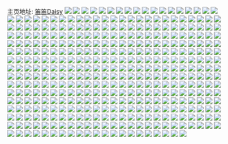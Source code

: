主页地址: [笛笛Daisy](https://weibo.com/u/1884768785) 
![](https://wx4.sinaimg.cn/mw2000/70574a11ly1h9m4kzu292j21t22fpb29.jpg) 
![](https://wx4.sinaimg.cn/mw2000/70574a11ly1h9m4kvgy34j22802yo4qq.jpg) 
![](https://wx4.sinaimg.cn/mw2000/70574a11ly1h9m4ktp75lj22802yy7wi.jpg) 
![](https://wx4.sinaimg.cn/mw2000/70574a11ly1h9m4ksvyo2j22172pmqv5.jpg) 
![](https://wx4.sinaimg.cn/mw2000/70574a11ly1h9m4kxiyqmj22802yo1kz.jpg) 
![](https://wx4.sinaimg.cn/mw2000/70574a11ly1h9m4kyehnjj21nb2731kx.jpg) 
![](https://wx4.sinaimg.cn/mw2000/70574a11ly1h9m4kz6z5oj220e2oikjl.jpg) 
![](https://wx4.sinaimg.cn/mw2000/70574a11ly1h9m4kui4t3j22282qzkjl.jpg) 
![](https://wx4.sinaimg.cn/mw2000/70574a11ly1h9m4l0rztqj21wt2jr7wi.jpg) 
![](https://wx4.sinaimg.cn/mw2000/70574a11ly1h9l25zbinqj21r52c77wi.jpg) 
![](https://wx4.sinaimg.cn/mw2000/70574a11ly1h9l25yc55nj22802yonpe.jpg) 
![](https://wx4.sinaimg.cn/mw2000/70574a11ly1h9l260jmzwj226s2xrb2b.jpg) 
![](https://wx4.sinaimg.cn/mw2000/70574a11ly1h9l261beeyj21yv2mihdu.jpg) 
![](https://wx4.sinaimg.cn/mw2000/70574a11ly1h9l264gpnkj22802yo4qs.jpg) 
![](https://wx4.sinaimg.cn/mw2000/70574a11ly1h9l262qa05j22802you0y.jpg) 
![](https://wx4.sinaimg.cn/mw2000/70574a11ly1h9ioa439g4j22802yox6q.jpg) 
![](https://wx4.sinaimg.cn/mw2000/70574a11ly1h9ioa6vtm3j22802yohdv.jpg) 
![](https://wx4.sinaimg.cn/mw2000/70574a11ly1h9ioa8io0wj22802yonpe.jpg) 
![](https://wx4.sinaimg.cn/mw2000/70574a11ly1h9f7vk29q4j21th2g17wi.jpg) 
![](https://wx4.sinaimg.cn/mw2000/70574a11ly1h9f7vkrmmyj222y2rykjl.jpg) 
![](https://wx4.sinaimg.cn/mw2000/70574a11ly1h9f7vluho0j21xu2lgnpd.jpg) 
![](https://wx4.sinaimg.cn/mw2000/70574a11ly1h9f7tlsc54j22802you10.jpg) 
![](https://wx4.sinaimg.cn/mw2000/70574a11ly1h9f7tpgmilj22eo37knpg.jpg) 
![](https://wx4.sinaimg.cn/mw2000/70574a11ly1h9f7ttycvnj22802yoqv6.jpg) 
![](https://wx4.sinaimg.cn/mw2000/70574a11ly1h9e2fwtg14j21q22aqqv5.jpg) 
![](https://wx4.sinaimg.cn/mw2000/70574a11ly1h9e2fvyg4cj22802yob2a.jpg) 
![](https://wx4.sinaimg.cn/mw2000/70574a11ly1h9e2fxt2kkj22802yo7wi.jpg) 
![](https://wx4.sinaimg.cn/mw2000/70574a11ly1h9e2fytrjvj22802yob2a.jpg) 
![](https://wx4.sinaimg.cn/mw2000/70574a11ly1h9e2g8vto1j22802yonpe.jpg) 
![](https://wx4.sinaimg.cn/mw2000/70574a11ly1h9e2fznpthj22802yox6p.jpg) 
![](https://wx4.sinaimg.cn/mw2000/70574a11ly1h9cxefx2clj20dw0dwgly.jpg) 
![](https://wx4.sinaimg.cn/mw2000/70574a11ly1h98iby4sixj21jk1jk7wh.jpg) 
![](https://wx4.sinaimg.cn/mw2000/70574a11ly1h96xut55h8j21zj2o01kz.jpg) 
![](https://wx4.sinaimg.cn/mw2000/70574a11ly1h96xvveca6j22802yokjm.jpg) 
![](https://wx4.sinaimg.cn/mw2000/70574a11ly1h94afzxtywj20ku0rsq7b.jpg) 
![](https://wx4.sinaimg.cn/mw2000/70574a11ly1h94afzocf9j20ku0rsjvl.jpg) 
![](https://wx4.sinaimg.cn/mw2000/70574a11ly1h92e4y0g6qj22c0340hdu.jpg) 
![](https://wx4.sinaimg.cn/mw2000/70574a11ly1h92e4za6hcj20hk0ilmya.jpg) 
![](https://wx4.sinaimg.cn/mw2000/70574a11ly1h91aut49enj21uc2gsb29.jpg) 
![](https://wx4.sinaimg.cn/mw2000/70574a11ly1h91auu88kpj21yi2mqe81.jpg) 
![](https://wx4.sinaimg.cn/mw2000/70574a11ly1h91autp4t4j21xq2lzb29.jpg) 
![](https://wx4.sinaimg.cn/mw2000/70574a11ly1h91auvdgzjj21sc2e34qp.jpg) 
![](https://wx4.sinaimg.cn/mw2000/70574a11ly1h91auxep2sj22eo37ku10.jpg) 
![](https://wx4.sinaimg.cn/mw2000/70574a11ly1h8vjizhln7j20u0140aj5.jpg) 
![](https://wx4.sinaimg.cn/mw2000/70574a11ly1h8vjiyrvb8j20u014bqa5.jpg) 
![](https://wx4.sinaimg.cn/mw2000/70574a11ly1h8vjizwkb1j20u0144jxa.jpg) 
![](https://wx4.sinaimg.cn/mw2000/70574a11gy1h8s1xdioypj20u014079z.jpg) 
![](https://wx4.sinaimg.cn/mw2000/70574a11gy1h8s1xe5incj20u0140wj5.jpg) 
![](https://wx4.sinaimg.cn/mw2000/70574a11gy1h8s1xch74cj20u0140dml.jpg) 
![](https://wx4.sinaimg.cn/mw2000/70574a11gy1h8s1xep5pxj20u0140aeq.jpg) 
![](https://wx4.sinaimg.cn/mw2000/70574a11gy1h8s1xg7uplj20u0140jyz.jpg) 
![](https://wx4.sinaimg.cn/mw2000/70574a11gy1h8s1xffeioj20u0147n2z.jpg) 
![](https://wx4.sinaimg.cn/mw2000/70574a11gy1h8o483kx6sj20u0140gul.jpg) 
![](https://wx4.sinaimg.cn/mw2000/70574a11gy1h8o485a4ttj20u0140dot.jpg) 
![](https://wx4.sinaimg.cn/mw2000/70574a11gy1h8o482rarmj20u014047u.jpg) 
![](https://wx4.sinaimg.cn/mw2000/70574a11gy1h8o4869coyj20u0140n4d.jpg) 
![](https://wx4.sinaimg.cn/mw2000/70574a11gy1h8o487tvdfj20u0140ahh.jpg) 
![](https://wx4.sinaimg.cn/mw2000/70574a11gy1h8o4873zbfj20u0140qal.jpg) 
![](https://wx4.sinaimg.cn/mw2000/70574a11gy1h8iubwj7vej22802yonpd.jpg) 
![](https://wx4.sinaimg.cn/mw2000/70574a11gy1h8iucbsoblj22803067wi.jpg) 
![](https://wx4.sinaimg.cn/mw2000/70574a11gy1h8iubpgmhoj22802yokjl.jpg) 
![](https://wx4.sinaimg.cn/mw2000/70574a11gy1h8iuc27l9xj22802zyqv5.jpg) 
![](https://wx4.sinaimg.cn/mw2000/70574a11gy1h8iuclj5lzj22802yox6p.jpg) 
![](https://wx4.sinaimg.cn/mw2000/70574a11gy1h8iuc72ysij22802yohdt.jpg) 
![](https://wx4.sinaimg.cn/mw2000/70574a11gy1h8iuc3xn0mj22802zee81.jpg) 
![](https://wx4.sinaimg.cn/mw2000/70574a11gy1h8iuc5krasj22692wckjl.jpg) 
![](https://wx4.sinaimg.cn/mw2000/70574a11gy1h8iubumkc4j228030u1ky.jpg) 
![](https://wx4.sinaimg.cn/mw2000/70574a11gy1h8gjt4p2g4j20u01474c0.jpg) 
![](https://wx4.sinaimg.cn/mw2000/70574a11gy1h8gjt6cg1xj20u0140jyq.jpg) 
![](https://wx4.sinaimg.cn/mw2000/70574a11gy1h8gjt3i2koj20u0147dpp.jpg) 
![](https://wx4.sinaimg.cn/mw2000/70574a11gy1h8gjt71jckj20u0140grv.jpg) 
![](https://wx4.sinaimg.cn/mw2000/70574a11gy1h8gjt7uxhlj20u01457da.jpg) 
![](https://wx4.sinaimg.cn/mw2000/70574a11gy1h8gjt5l681j20u014011n.jpg) 
![](https://wx4.sinaimg.cn/mw2000/70574a11gy1h8d11ll3uqj20w716y4er.jpg) 
![](https://wx4.sinaimg.cn/mw2000/70574a11gy1h8d11n1h2zj22802yo1kz.jpg) 
![](https://wx4.sinaimg.cn/mw2000/70574a11gy1h8d11u10wjj21pb29qqv5.jpg) 
![](https://wx4.sinaimg.cn/mw2000/70574a11gy1h8d11l3o7uj21vs2ishdu.jpg) 
![](https://wx4.sinaimg.cn/mw2000/70574a11gy1h8d11spl3dj224p2u9npe.jpg) 
![](https://wx4.sinaimg.cn/mw2000/70574a11gy1h8d11r2gyyj22802ziqv7.jpg) 
![](https://wx4.sinaimg.cn/mw2000/70574a11gy1h8bv9dzq2sj20zk1bfb07.jpg) 
![](https://wx4.sinaimg.cn/mw2000/70574a11gy1h8bv9g8op3j22802zakjm.jpg) 
![](https://wx4.sinaimg.cn/mw2000/70574a11gy1h8bv9kmrp8j22802zm1kz.jpg) 
![](https://wx4.sinaimg.cn/mw2000/70574a11gy1h8bv9i7unpj22802yo7wi.jpg) 
![](https://wx4.sinaimg.cn/mw2000/70574a11gy1h8bv9stf2sj21zk2nvkjl.jpg) 
![](https://wx4.sinaimg.cn/mw2000/70574a11gy1h8bv9o6igwj22802yob2a.jpg) 
![](https://wx4.sinaimg.cn/mw2000/70574a11gy1h8aqocpg32j20u014jjz9.jpg) 
![](https://wx4.sinaimg.cn/mw2000/70574a11gy1h8aqoed756j20u014an58.jpg) 
![](https://wx4.sinaimg.cn/mw2000/70574a11gy1h8aqodgkilj20u014745a.jpg) 
![](https://wx4.sinaimg.cn/mw2000/70574a11gy1h8aqofpdvuj20u0140102.jpg) 
![](https://wx4.sinaimg.cn/mw2000/70574a11gy1h8aqof2vu4j20u0140ah6.jpg) 
![](https://wx4.sinaimg.cn/mw2000/70574a11gy1h89jvxp54aj22802yoe82.jpg) 
![](https://wx4.sinaimg.cn/mw2000/70574a11ly1h876ciod36j21tp2gq7wi.jpg) 
![](https://wx4.sinaimg.cn/mw2000/70574a11ly1h876e5x8dmj21vx2jokjm.jpg) 
![](https://wx4.sinaimg.cn/mw2000/70574a11ly1h876dhl0zsj221x2s6000.jpg) 
![](https://wx4.sinaimg.cn/mw2000/70574a11ly1h876di8rmgj22802yox6p.jpg) 
![](https://wx4.sinaimg.cn/mw2000/70574a11ly1h876dkhrdzj20sq12cgz7.jpg) 
![](https://wx4.sinaimg.cn/mw2000/70574a11ly1h876djro28j22802yohdu.jpg) 
![](https://wx4.sinaimg.cn/mw2000/70574a11ly1h82mxr8nnrj220k2pb7wj.jpg) 
![](https://wx4.sinaimg.cn/mw2000/70574a11ly1h82mxokaymj21vz2khqv5.jpg) 
![](https://wx4.sinaimg.cn/mw2000/70574a11ly1h82mxnyavfj21wk2k87wj.jpg) 
![](https://wx4.sinaimg.cn/mw2000/70574a11ly1h82mxtr4nqj221x2syx6q.jpg) 
![](https://wx4.sinaimg.cn/mw2000/70574a11ly1h82mxp9axcj221w2qjnpe.jpg) 
![](https://wx4.sinaimg.cn/mw2000/70574a11ly1h82mxq20l7j21xh2lk4qq.jpg) 
![](https://wx4.sinaimg.cn/mw2000/70574a11ly1h82mxsbbajj22582voe83.jpg) 
![](https://wx4.sinaimg.cn/mw2000/70574a11ly1h82my2rrvyj22802you0y.jpg) 
![](https://wx4.sinaimg.cn/mw2000/70574a11ly1h82mxm7i0qj22802yob2a.jpg) 
![](https://wx4.sinaimg.cn/mw2000/70574a11ly1h80bv6zxk2j22802yohdu.jpg) 
![](https://wx4.sinaimg.cn/mw2000/70574a11ly1h80bvaw0ooj22692xa1kz.jpg) 
![](https://wx4.sinaimg.cn/mw2000/70574a11ly1h80bv8cugtj22612w2hdu.jpg) 
![](https://wx4.sinaimg.cn/mw2000/70574a11ly1h80bvbo82dj22802zq7wi.jpg) 
![](https://wx4.sinaimg.cn/mw2000/70574a11ly1h80bv9nqqzj21ym2n77wh.jpg) 
![](https://wx4.sinaimg.cn/mw2000/70574a11ly1h7wtjbnbqej21m926d4qp.jpg) 
![](https://wx4.sinaimg.cn/mw2000/70574a11ly1h7wtjgeum2j22802yo1ky.jpg) 
![](https://wx4.sinaimg.cn/mw2000/70574a11ly1h7wtjeqvwej22802yo4qq.jpg) 
![](https://wx4.sinaimg.cn/mw2000/70574a11ly1h7wtjfhhrmj21xh2miu0x.jpg) 
![](https://wx4.sinaimg.cn/mw2000/70574a11ly1h7wtjcgk8ej21q32ccx6p.jpg) 
![](https://wx4.sinaimg.cn/mw2000/70574a11ly1h7wtjax5cjj22802yonpe.jpg) 
![](https://wx4.sinaimg.cn/mw2000/70574a11ly1h7wtlq4l16j22802yohdu.jpg) 
![](https://wx4.sinaimg.cn/mw2000/70574a11ly1h7wtjdgbcgj22802yoe82.jpg) 
![](https://wx4.sinaimg.cn/mw2000/70574a11ly1h7ter9phg7j2280302qv6.jpg) 
![](https://wx4.sinaimg.cn/mw2000/70574a11ly1h7tera247oj20z113b49o.jpg) 
![](https://wx4.sinaimg.cn/mw2000/70574a11ly1h7ter8mql3j22802z2u0z.jpg) 
![](https://wx4.sinaimg.cn/mw2000/70574a11ly1h7opjhch6mj20qg0zm7ga.jpg) 
![](https://wx4.sinaimg.cn/mw2000/70574a11ly1h7opit1onlj22802yo1kz.jpg) 
![](https://wx4.sinaimg.cn/mw2000/70574a11ly1h7opipkipzj2280303kjn.jpg) 
![](https://wx4.sinaimg.cn/mw2000/70574a11ly1h7opiu9r63j228030ru0x.jpg) 
![](https://wx4.sinaimg.cn/mw2000/70574a11ly1h7opivagfhj22802yz4qq.jpg) 
![](https://wx4.sinaimg.cn/mw2000/70574a11ly1h7opix0r67j22802zbtp1.jpg) 
![](https://wx4.sinaimg.cn/mw2000/70574a11ly1h7opiw1ygwj222n2szqv5.jpg) 
![](https://wx4.sinaimg.cn/mw2000/70574a11ly1h7opj2fdbnj22dr36ax6r.jpg) 
![](https://wx4.sinaimg.cn/mw2000/70574a11ly1h7opizjtxmj22802zz7wj.jpg) 
![](https://wx4.sinaimg.cn/mw2000/70574a11ly1h7ldo0fx5sj21yf2nub2a.jpg) 
![](https://wx4.sinaimg.cn/mw2000/70574a11ly1h7ldo1me7xj226a2xw1ky.jpg) 
![](https://wx4.sinaimg.cn/mw2000/70574a11ly1h7ldo9ejsej228030jqv6.jpg) 
![](https://wx4.sinaimg.cn/mw2000/70574a11ly1h7ldo3tuvxj2280317kjn.jpg) 
![](https://wx4.sinaimg.cn/mw2000/70574a11ly1h7ldoaqvjcj22802yonpf.jpg) 
![](https://wx4.sinaimg.cn/mw2000/70574a11ly1h7ldo5ka2hj21z72plhdu.jpg) 
![](https://wx4.sinaimg.cn/mw2000/70574a11ly1h7ldnz0kwlj228031z7wj.jpg) 
![](https://wx4.sinaimg.cn/mw2000/70574a11ly1h7ldo8ad0tj228030nnpe.jpg) 
![](https://wx4.sinaimg.cn/mw2000/70574a11ly1h7ldo6tb22j228030f7wj.jpg) 
![](https://wx4.sinaimg.cn/mw2000/70574a11ly1h7gpqjx2yvj220e2piq9y.jpg) 
![](https://wx4.sinaimg.cn/mw2000/70574a11ly1h7gpqky5quj22802zzu0x.jpg) 
![](https://wx4.sinaimg.cn/mw2000/70574a11ly1h7gpqlm9v9j22802yoqeq.jpg) 
![](https://wx4.sinaimg.cn/mw2000/70574a11ly1h7gpqna0p3j22802yo1ky.jpg) 
![](https://wx4.sinaimg.cn/mw2000/70574a11ly1h7gpqhi9ofj22802yodw4.jpg) 
![](https://wx4.sinaimg.cn/mw2000/70574a11ly1h7gpqo4ggdj22802yox6p.jpg) 
![](https://wx4.sinaimg.cn/mw2000/70574a11ly1h7gpqmdmrwj22802yoatf.jpg) 
![](https://wx4.sinaimg.cn/mw2000/70574a11ly1h7gpqii7vlj228031r1ky.jpg) 
![](https://wx4.sinaimg.cn/mw2000/70574a11ly1h7gpqp5y8xj21y32mfn4q.jpg) 
![](https://wx4.sinaimg.cn/mw2000/70574a11ly1h7c305i963j228030vb2b.jpg) 
![](https://wx4.sinaimg.cn/mw2000/70574a11ly1h7c307omwqj21s72dl4qq.jpg) 
![](https://wx4.sinaimg.cn/mw2000/70574a11ly1h7c2zzzikdj22682wa7jc.jpg) 
![](https://wx4.sinaimg.cn/mw2000/70574a11ly1h7c308q6xtj22802yoqhl.jpg) 
![](https://wx4.sinaimg.cn/mw2000/70574a11ly1h7c309yc3dj22802yox6q.jpg) 
![](https://wx4.sinaimg.cn/mw2000/70574a11ly1h7c30ced9mj22802zv4cn.jpg) 
![](https://wx4.sinaimg.cn/mw2000/70574a11ly1h77ecn3bq2j22802you0y.jpg) 
![](https://wx4.sinaimg.cn/mw2000/70574a11ly1h77echtur2j21qd2cxb29.jpg) 
![](https://wx4.sinaimg.cn/mw2000/70574a11ly1h77ecq2zjmj228032j7iw.jpg) 
![](https://wx4.sinaimg.cn/mw2000/70574a11ly1h77eclcn3pj21ty2i41ky.jpg) 
![](https://wx4.sinaimg.cn/mw2000/70574a11ly1h77ecjb539j22802yox6q.jpg) 
![](https://wx4.sinaimg.cn/mw2000/70574a11ly1h77ecnzus3j228030z15h.jpg) 
![](https://wx4.sinaimg.cn/mw2000/70574a11ly1h77ecpbhjij224v2vl13z.jpg) 
![](https://wx4.sinaimg.cn/mw2000/70574a11ly1h77ecoq7qmj22802yotjl.jpg) 
![](https://wx4.sinaimg.cn/mw2000/70574a11ly1h73ypip7qqj225q2wdhdt.jpg) 
![](https://wx4.sinaimg.cn/mw2000/70574a11ly1h73ypg0iipj221f2qsn2a.jpg) 
![](https://wx4.sinaimg.cn/mw2000/70574a11ly1h73ypkdfnpj225q2wk7as.jpg) 
![](https://wx4.sinaimg.cn/mw2000/70574a11ly1h73ypm7cayj22802yokjl.jpg) 
![](https://wx4.sinaimg.cn/mw2000/70574a11ly1h73ypfduz9j21xe2l61ky.jpg) 
![](https://wx4.sinaimg.cn/mw2000/70574a11ly1h73yphoj1zj22dr36a13q.jpg) 
![](https://wx4.sinaimg.cn/mw2000/70574a11ly1h73ypjlpbij22802yodu1.jpg) 
![](https://wx4.sinaimg.cn/mw2000/70574a11ly1h73ypeph2qj20vc15sqcs.jpg) 
![](https://wx4.sinaimg.cn/mw2000/70574a11ly1h73yplfygbj22802zr7wj.jpg) 
![](https://wx4.sinaimg.cn/mw2000/70574a11ly1h6x236ruq2j21rz2g7qv5.jpg) 
![](https://wx4.sinaimg.cn/mw2000/70574a11ly1h6x23830vij22802zrkjm.jpg) 
![](https://wx4.sinaimg.cn/mw2000/70574a11ly1h6x23ewmskj22802zjb2b.jpg) 
![](https://wx4.sinaimg.cn/mw2000/70574a11ly1h6x23bv496j22802znx6p.jpg) 
![](https://wx4.sinaimg.cn/mw2000/70574a11ly1h6x23629taj22802yokjm.jpg) 
![](https://wx4.sinaimg.cn/mw2000/70574a11ly1h6x23d75skj22802you0x.jpg) 
![](https://wx4.sinaimg.cn/mw2000/70574a11ly1h6x23clataj228030rteq.jpg) 
![](https://wx4.sinaimg.cn/mw2000/70574a11ly1h6x23ay457j22dr36ax6r.jpg) 
![](https://wx4.sinaimg.cn/mw2000/70574a11ly1h6x23gmv9bj228030jk41.jpg) 
![](https://wx4.sinaimg.cn/mw2000/70574a11ly1h6vuhghdnaj223r2tc7il.jpg) 
![](https://wx4.sinaimg.cn/mw2000/70574a11ly1h6vuhhbz7cj22802zz1aw.jpg) 
![](https://wx4.sinaimg.cn/mw2000/70574a11ly1h6vuhes6u2j22802yo7wi.jpg) 
![](https://wx4.sinaimg.cn/mw2000/70574a11ly1h6vuhhx3pkj222v2skwr8.jpg) 
![](https://wx4.sinaimg.cn/mw2000/70574a11ly1h6vuhixszmj221e2qunpf.jpg) 
![](https://wx4.sinaimg.cn/mw2000/70574a11ly1h6vuhjwm9gj22522vl7hm.jpg) 
![](https://wx4.sinaimg.cn/mw2000/70574a11ly1h6q8xorpboj20ty1ahaxp.jpg) 
![](https://wx4.sinaimg.cn/mw2000/70574a11ly1h6p03fi2asj21qh2bd1kx.jpg) 
![](https://wx4.sinaimg.cn/mw2000/70574a11ly1h6p03gz0y9j21z72o41ky.jpg) 
![](https://wx4.sinaimg.cn/mw2000/70574a11ly1h6p03iby0gj221q2qan3y.jpg) 
![](https://wx4.sinaimg.cn/mw2000/70574a11ly1h6p03ewuwcj22802yowma.jpg) 
![](https://wx4.sinaimg.cn/mw2000/70574a11ly1h6p03jypgej22802yonpe.jpg) 
![](https://wx4.sinaimg.cn/mw2000/70574a11ly1h6p03le012j224a2vpe82.jpg) 
![](https://wx4.sinaimg.cn/mw2000/70574a11ly1h6ljludulrj225k2vfx6q.jpg) 
![](https://wx4.sinaimg.cn/mw2000/70574a11ly1h6ljltajdyj2280307ars.jpg) 
![](https://wx4.sinaimg.cn/mw2000/70574a11ly1h6ljlyl3unj22802yokjn.jpg) 
![](https://wx4.sinaimg.cn/mw2000/70574a11ly1h6ljm17j72j22802yo1kz.jpg) 
![](https://wx4.sinaimg.cn/mw2000/70574a11ly1h6ljlxh165j22802yoe83.jpg) 
![](https://wx4.sinaimg.cn/mw2000/70574a11ly1h6ljlo2ru6j22802yokjn.jpg) 
![](https://wx4.sinaimg.cn/mw2000/70574a11ly1h6ljlqw2vcj228030j18i.jpg) 
![](https://wx4.sinaimg.cn/mw2000/70574a11ly1h6ljm4iafrj22802yokjn.jpg) 
![](https://wx4.sinaimg.cn/mw2000/70574a11ly1h6ljlwa228j224m2vvdui.jpg) 
![](https://wx4.sinaimg.cn/mw2000/70574a11ly1h6i0cg4pyej225i2vc1ky.jpg) 
![](https://wx4.sinaimg.cn/mw2000/70574a11ly1h6i0cjeqg4j22802yvn5z.jpg) 
![](https://wx4.sinaimg.cn/mw2000/70574a11ly1h6i0cmcdr7j223z2tfgyc.jpg) 
![](https://wx4.sinaimg.cn/mw2000/70574a11ly1h6i0ckagi1j22802zj1ky.jpg) 
![](https://wx4.sinaimg.cn/mw2000/70574a11ly1h6i0ciskfcj223q2sz18c.jpg) 
![](https://wx4.sinaimg.cn/mw2000/70574a11ly1h6i0ch6tq6j224m2u6k3y.jpg) 
![](https://wx4.sinaimg.cn/mw2000/70574a11ly1h6i0clhvw9j22682xdatv.jpg) 
![](https://wx4.sinaimg.cn/mw2000/70574a11ly1h6i0chudrbj21zb2nrqv5.jpg) 
![](https://wx4.sinaimg.cn/mw2000/70574a11ly1h6i0cf8x9wj22802yv1kx.jpg) 
![](https://wx4.sinaimg.cn/mw2000/70574a11ly1h6gsmkyuqpj22802yo4qr.jpg) 
![](https://wx4.sinaimg.cn/mw2000/70574a11ly1h6ddpcwuzzj22292r0npe.jpg) 
![](https://wx4.sinaimg.cn/mw2000/70574a11ly1h6ddpfbux0j21x32kwx6q.jpg) 
![](https://wx4.sinaimg.cn/mw2000/70574a11ly1h6ddpebpbrj21ro2d77j3.jpg) 
![](https://wx4.sinaimg.cn/mw2000/70574a11ly1h6ddpgg3rjj21q82bne82.jpg) 
![](https://wx4.sinaimg.cn/mw2000/70574a11ly1h6ddpxw83wj226g2xvx6p.jpg) 
![](https://wx4.sinaimg.cn/mw2000/70574a11ly1h6ddpbyk6ej21zo2puthy.jpg) 
![](https://wx4.sinaimg.cn/mw2000/70574a11ly1h6ddphm0m7j22642wi4qr.jpg) 
![](https://wx4.sinaimg.cn/mw2000/70574a11ly1h6ddpwy7pzj22802you0y.jpg) 
![](https://wx4.sinaimg.cn/mw2000/70574a11ly1h6ddpysqeuj22802yoh8m.jpg) 
![](https://wx4.sinaimg.cn/mw2000/70574a11ly1h69wjt8k59j20ty0kjgnc.jpg) 
![](https://wx4.sinaimg.cn/mw2000/70574a11ly1h68v1yni88j21wf2j813t.jpg) 
![](https://wx4.sinaimg.cn/mw2000/70574a11ly1h68v27nn6yj22802yo16w.jpg) 
![](https://wx4.sinaimg.cn/mw2000/70574a11ly1h68v22a677j22802yowrx.jpg) 
![](https://wx4.sinaimg.cn/mw2000/70574a11ly1h68v24qjvrj22802yoqv6.jpg) 
![](https://wx4.sinaimg.cn/mw2000/70574a11ly1h68v23max2j22802yokdz.jpg) 
![](https://wx4.sinaimg.cn/mw2000/70574a11ly1h68v25v09tj22802yotwg.jpg) 
![](https://wx4.sinaimg.cn/mw2000/70574a11ly1h65cfo7dw9j20lg0w7jvh.jpg) 
![](https://wx4.sinaimg.cn/mw2000/70574a11ly1h65cfnl4ycj20kl0e2acc.jpg) 
![](https://wx4.sinaimg.cn/mw2000/70574a11ly1h645ct5h74j20qf0zjts7.jpg) 
![](https://wx4.sinaimg.cn/mw2000/70574a11ly1h645cvmjwlj223d2te1js.jpg) 
![](https://wx4.sinaimg.cn/mw2000/70574a11ly1h645cxzqxfj21yw2mju0x.jpg) 
![](https://wx4.sinaimg.cn/mw2000/70574a11ly1h645d138z9j22802zbu0x.jpg) 
![](https://wx4.sinaimg.cn/mw2000/70574a11ly1h645czf9cqj224b2ue4qq.jpg) 
![](https://wx4.sinaimg.cn/mw2000/70574a11ly1h645d0c7r3j22802zfu0y.jpg) 
![](https://wx4.sinaimg.cn/mw2000/70574a11ly1h645fw81kdj21hk1zfu0x.jpg) 
![](https://wx4.sinaimg.cn/mw2000/70574a11ly1h645csnrk0j22c0340792.jpg) 
![](https://wx4.sinaimg.cn/mw2000/70574a11ly1h60pyo6p71j22802yoe83.jpg) 
![](https://wx4.sinaimg.cn/mw2000/70574a11ly1h60uvr6isij22802yo1ky.jpg) 
![](https://wx4.sinaimg.cn/mw2000/70574a11ly1h5zfm7kpdbj21qy2e7x2e.jpg) 
![](https://wx4.sinaimg.cn/mw2000/70574a11ly1h5zfmdt65ej22802yokfw.jpg) 
![](https://wx4.sinaimg.cn/mw2000/70574a11ly1h5zfm8il65j22802yo1h4.jpg) 
![](https://wx4.sinaimg.cn/mw2000/70574a11ly1h5zfm9e2s9j22802yo7mt.jpg) 
![](https://wx4.sinaimg.cn/mw2000/70574a11ly1h5zfma90bij220b2ogqv6.jpg) 
![](https://wx4.sinaimg.cn/mw2000/70574a11ly1h5zfmb797oj228030bx42.jpg) 
![](https://wx4.sinaimg.cn/mw2000/70574a11ly1h5zfpzufoej22802y7x4r.jpg) 
![](https://wx4.sinaimg.cn/mw2000/70574a11gy1h5re42v9q6j21tm2fi4qq.jpg) 
![](https://wx4.sinaimg.cn/mw2000/70574a11gy1h5re45vm1yj22572vj7wj.jpg) 
![](https://wx4.sinaimg.cn/mw2000/70574a11gy1h5re406rxkj21xq2lmqv6.jpg) 
![](https://wx4.sinaimg.cn/mw2000/70574a11gy1h5re760n4dj226d2x0kjo.jpg) 
![](https://wx4.sinaimg.cn/mw2000/70574a11gy1h5re6bryozj22802zrhdu.jpg) 
![](https://wx4.sinaimg.cn/mw2000/70574a11gy1h5re77hqszj22802yonpf.jpg) 
![](https://wx4.sinaimg.cn/mw2000/70574a11gy1h5qdtlmih1j22802v24qq.jpg) 
![](https://wx4.sinaimg.cn/mw2000/70574a11gy1h5qdtjapvbj20t213jna9.jpg) 
![](https://wx4.sinaimg.cn/mw2000/70574a11gy1h5qdtoed28j225q2wxqv6.jpg) 
![](https://wx4.sinaimg.cn/mw2000/70574a11gy1h5qdtqt7ccj22802yo7mb.jpg) 
![](https://wx4.sinaimg.cn/mw2000/70574a11gy1h5qdtvqv4zj21tu2fs1kx.jpg) 
![](https://wx4.sinaimg.cn/mw2000/70574a11gy1h5qdti6yl6j228032rqev.jpg) 
![](https://wx4.sinaimg.cn/mw2000/70574a11gy1h5qdve9xbmj22802yoe83.jpg) 
![](https://wx4.sinaimg.cn/mw2000/70574a11gy1h5qdts4vcej21ua2hah6g.jpg) 
![](https://wx4.sinaimg.cn/mw2000/70574a11ly1h5msfgfuguj22802znb2b.jpg) 
![](https://wx4.sinaimg.cn/mw2000/70574a11ly1h5msfhknz9j228031n1kz.jpg) 
![](https://wx4.sinaimg.cn/mw2000/70574a11ly1h5msff6qp9j228031jhdv.jpg) 
![](https://wx4.sinaimg.cn/mw2000/70574a11ly1h5kn15uau4j21v42hi7wi.jpg) 
![](https://wx4.sinaimg.cn/mw2000/70574a11ly1h5kn123itpj22802yve83.jpg) 
![](https://wx4.sinaimg.cn/mw2000/70574a11ly1h5kn0xrpo8j228030je82.jpg) 
![](https://wx4.sinaimg.cn/mw2000/70574a11ly1h5kn0v937uj22802zvkjl.jpg) 
![](https://wx4.sinaimg.cn/mw2000/70574a11ly1h5kn16v8ulj22802yoqv6.jpg) 
![](https://wx4.sinaimg.cn/mw2000/70574a11ly1h5kn185yshj22802yo4qq.jpg) 
![](https://wx4.sinaimg.cn/mw2000/70574a11ly1h5kn0whhquj22802yo7wi.jpg) 
![](https://wx4.sinaimg.cn/mw2000/70574a11ly1h5kn14pv71j22802zju0z.jpg) 
![](https://wx4.sinaimg.cn/mw2000/70574a11ly1h5kn0yugcfj22802yob2a.jpg) 
![](https://wx4.sinaimg.cn/mw2000/70574a11ly1h5kn0ug6hjj22802zj7wi.jpg) 
![](https://wx4.sinaimg.cn/mw2000/70574a11ly1h5kn10aax9j22802yo7wi.jpg) 
![](https://wx4.sinaimg.cn/mw2000/70574a11ly1h5kn3wk8uqj21ho1zke82.jpg) 
![](https://wx4.sinaimg.cn/mw2000/70574a11ly1h5i85dwrlfj21w72jl1kx.jpg) 
![](https://wx4.sinaimg.cn/mw2000/70574a11ly1h5i85efd55j21oj29x7wh.jpg) 
![](https://wx4.sinaimg.cn/mw2000/70574a11ly1h5i85h8x2tj22802zz4qq.jpg) 
![](https://wx4.sinaimg.cn/mw2000/70574a11ly1h5i85fq514j22802yokjm.jpg) 
![](https://wx4.sinaimg.cn/mw2000/70574a11ly1h5i85b1t71j22ff38ib2b.jpg) 
![](https://wx4.sinaimg.cn/mw2000/70574a11ly1h5i85dax41j22802zv4qq.jpg) 
![](https://wx4.sinaimg.cn/mw2000/70574a11ly1h5dh6h9c7yj21gu20q7wh.jpg) 
![](https://wx4.sinaimg.cn/mw2000/70574a11ly1h5dh6ip04vj21bu1s8e2k.jpg) 
![](https://wx4.sinaimg.cn/mw2000/70574a11ly1h5dh6jzsbsj221p2rgu0x.jpg) 
![](https://wx4.sinaimg.cn/mw2000/70574a11ly1h5dh6ftqiuj22802yoqv6.jpg) 
![](https://wx4.sinaimg.cn/mw2000/70574a11ly1h5dh6kxxg4j21wz2lhnpd.jpg) 
![](https://wx4.sinaimg.cn/mw2000/70574a11ly1h5dh6oj87nj220k2q4e82.jpg) 
![](https://wx4.sinaimg.cn/mw2000/70574a11ly1h5cg2glo5xj22802yoqv6.jpg) 
![](https://wx4.sinaimg.cn/mw2000/70574a11ly1h5cg2ip0r8j22802yokjn.jpg) 
![](https://wx4.sinaimg.cn/mw2000/70574a11ly1h5aqv33apdj21q82c34qr.jpg) 
![](https://wx4.sinaimg.cn/mw2000/70574a11ly1h5aqvtsavbj20qo0zuhcp.jpg) 
![](https://wx4.sinaimg.cn/mw2000/70574a11ly1h5aqv45fdoj222r2rokjn.jpg) 
![](https://wx4.sinaimg.cn/mw2000/70574a11ly1h5aqv6xrkdj21ho1zkhdt.jpg) 
![](https://wx4.sinaimg.cn/mw2000/70574a11ly1h5aqv7x053j21xx2mk4qr.jpg) 
![](https://wx4.sinaimg.cn/mw2000/70574a11ly1h5aqv1kz0fj22802yvhdv.jpg) 
![](https://wx4.sinaimg.cn/mw2000/70574a11ly1h56m6fza23j22802yoe84.jpg) 
![](https://wx4.sinaimg.cn/mw2000/70574a11ly1h56m83o8pvj20qn0zwncl.jpg) 
![](https://wx4.sinaimg.cn/mw2000/70574a11ly1h56m6o70ghj22802vbqv8.jpg) 
![](https://wx4.sinaimg.cn/mw2000/70574a11ly1h56m6i4et4j22802zjb2c.jpg) 
![](https://wx4.sinaimg.cn/mw2000/70574a11ly1h56m736lgxj22802zv4qs.jpg) 
![](https://wx4.sinaimg.cn/mw2000/70574a11ly1h56m6jzd71j22432u6u0z.jpg) 
![](https://wx4.sinaimg.cn/mw2000/70574a11ly1h55p4jfnfzj20u00gvdif.jpg) 
![](https://wx4.sinaimg.cn/mw2000/70574a11ly1h55p4jay26j20u00gvdii.jpg) 
![](https://wx4.sinaimg.cn/mw2000/70574a11ly1h55p4jlk5jj20u00gv76u.jpg) 
![](https://wx4.sinaimg.cn/mw2000/70574a11ly1h54ddph9tyj222j2ujnpf.jpg) 
![](https://wx4.sinaimg.cn/mw2000/70574a11ly1h54ddnc8a6j22802zze83.jpg) 
![](https://wx4.sinaimg.cn/mw2000/70574a11ly1h54ddw1h24j22232qte82.jpg) 
![](https://wx4.sinaimg.cn/mw2000/70574a11ly1h50tlk4rytj21u22g37wh.jpg) 
![](https://wx4.sinaimg.cn/mw2000/70574a11ly1h50tli5nsaj21z32nh4qr.jpg) 
![](https://wx4.sinaimg.cn/mw2000/70574a11ly1h50tllewctj22802znb2a.jpg) 
![](https://wx4.sinaimg.cn/mw2000/70574a11ly1h50tlgjrmij21x92lhb2a.jpg) 
![](https://wx4.sinaimg.cn/mw2000/70574a11ly1h50tld5sigj22c033ynpf.jpg) 
![](https://wx4.sinaimg.cn/mw2000/70574a11ly1h50tlawknyj225b2vt1ky.jpg) 
![](https://wx4.sinaimg.cn/mw2000/70574a11ly1h50tlmji93j22802yoqv7.jpg) 
![](https://wx4.sinaimg.cn/mw2000/70574a11ly1h50tljjmj1j22802yo4qq.jpg) 
![](https://wx4.sinaimg.cn/mw2000/70574a11ly1h50tlf3sjuj22802yvb2a.jpg) 
![](https://wx4.sinaimg.cn/mw2000/70574a11ly1h4yh3zeuygj22802zykjm.jpg) 
![](https://wx4.sinaimg.cn/mw2000/70574a11ly1h4yh41nlckj22802yo7wj.jpg) 
![](https://wx4.sinaimg.cn/mw2000/70574a11ly1h4yh48ugydj228030vqv6.jpg) 
![](https://wx4.sinaimg.cn/mw2000/70574a11ly1h4yh43hyfjj226u2yb1l0.jpg) 
![](https://wx4.sinaimg.cn/mw2000/70574a11ly1h4yh474dgaj22802zrkjn.jpg) 
![](https://wx4.sinaimg.cn/mw2000/70574a11ly1h4yh4db6pvj22262s0hdu.jpg) 
![](https://wx4.sinaimg.cn/mw2000/70574a11ly1h4yh4a46khj21p52bphdt.jpg) 
![](https://wx4.sinaimg.cn/mw2000/70574a11ly1h4yh44zzdvj21y52me7wj.jpg) 
![](https://wx4.sinaimg.cn/mw2000/70574a11ly1h4yh4be3gmj22802yo4qr.jpg) 
![](https://wx4.sinaimg.cn/mw2000/70574a11ly1h4xcelnchgj224l2u47wj.jpg) 
![](https://wx4.sinaimg.cn/mw2000/70574a11ly1h4xceimpshj21uy2ha1kz.jpg) 
![](https://wx4.sinaimg.cn/mw2000/70574a11ly1h4xcekb9naj22802zr7wj.jpg) 
![](https://wx4.sinaimg.cn/mw2000/70574a11ly1h4xcen29sqj226z2yphdv.jpg) 
![](https://wx4.sinaimg.cn/mw2000/70574a11ly1h4xch7p8nwj22802yonpg.jpg) 
![](https://wx4.sinaimg.cn/mw2000/70574a11ly1h4v241dajbj21ho1ti4gg.jpg) 
![](https://wx4.sinaimg.cn/mw2000/70574a11ly1h4sqtfen8gj226g2y7kjm.jpg) 
![](https://wx4.sinaimg.cn/mw2000/70574a11ly1h4sqtkxw19j220k2r5kjl.jpg) 
![](https://wx4.sinaimg.cn/mw2000/70574a11ly1h4sqtgbwidj21yo2nvx6p.jpg) 
![](https://wx4.sinaimg.cn/mw2000/70574a11ly1h4sqtjar0aj228031fu0x.jpg) 
![](https://wx4.sinaimg.cn/mw2000/70574a11ly1h4sqtlw60wj226f2yx4qq.jpg) 
![](https://wx4.sinaimg.cn/mw2000/70574a11ly1h4squ1v64pj225w2xu1kz.jpg) 
![](https://wx4.sinaimg.cn/mw2000/70574a11ly1h4sqtmgk57j21h71zkkjl.jpg) 
![](https://wx4.sinaimg.cn/mw2000/70574a11ly1h4sqtihs2ej22c033yb2b.jpg) 
![](https://wx4.sinaimg.cn/mw2000/70574a11ly1h4sqtkahn6j224s2uee82.jpg) 
![](https://wx4.sinaimg.cn/mw2000/70574a11ly1h4qh48qsy8j225n2vwe82.jpg) 
![](https://wx4.sinaimg.cn/mw2000/70574a11ly1h4qh4all31j22802z7x6q.jpg) 
![](https://wx4.sinaimg.cn/mw2000/70574a11ly1h4qh49oh0gj22242qte82.jpg) 
![](https://wx4.sinaimg.cn/mw2000/70574a11ly1h4qh47o4x5j22802z7hdu.jpg) 
![](https://wx4.sinaimg.cn/mw2000/70574a11ly1h4qh4edhcbj22802yz1kz.jpg) 
![](https://wx4.sinaimg.cn/mw2000/70574a11ly1h4qh4fuzqbj22802z74qr.jpg) 
![](https://wx4.sinaimg.cn/mw2000/70574a11ly1h4h16qgfevj22802yo4qq.jpg) 
![](https://wx4.sinaimg.cn/mw2000/70574a11ly1h4h16tyvqcj21tx2hpx6p.jpg) 
![](https://wx4.sinaimg.cn/mw2000/70574a11ly1h4h16ra9ctj21ho1zkb29.jpg) 
![](https://wx4.sinaimg.cn/mw2000/70574a11ly1h4h16t7zlbj22802yox6q.jpg) 
![](https://wx4.sinaimg.cn/mw2000/70574a11ly1h4h16vwqk9j22c033yx6r.jpg) 
![](https://wx4.sinaimg.cn/mw2000/70574a11ly1h4h16s5jkbj22802yznpe.jpg) 
![](https://wx4.sinaimg.cn/mw2000/70574a11ly1h4dtb4ok9nj220y2q6kjl.jpg) 
![](https://wx4.sinaimg.cn/mw2000/70574a11ly1h4dtb6myofj21t72exe82.jpg) 
![](https://wx4.sinaimg.cn/mw2000/70574a11ly1h4dtbfv4i8j21g41zrb29.jpg) 
![](https://wx4.sinaimg.cn/mw2000/70574a11ly1h4dtb9nm5cj21rr2dthdt.jpg) 
![](https://wx4.sinaimg.cn/mw2000/70574a11ly1h4dtbc7kzsj22802yonpe.jpg) 
![](https://wx4.sinaimg.cn/mw2000/70574a11ly1h4dtbj6t7gj21hf1zk4qq.jpg) 
![](https://wx4.sinaimg.cn/mw2000/70574a11ly1h4bgetsxihj22802zn7wj.jpg) 
![](https://wx4.sinaimg.cn/mw2000/70574a11ly1h4bgehhbk9j22802yonpg.jpg) 
![](https://wx4.sinaimg.cn/mw2000/70574a11ly1h4bgcw9iatj22803234qt.jpg) 
![](https://wx4.sinaimg.cn/mw2000/70574a11ly1h4bgdl1lyej22802yvkjo.jpg) 
![](https://wx4.sinaimg.cn/mw2000/70574a11ly1h4bgfg68fsj22c0340u0x.jpg) 
![](https://wx4.sinaimg.cn/mw2000/70574a11ly1h4bgfavxqxj21ho1zke82.jpg) 
![](https://wx4.sinaimg.cn/mw2000/70574a11ly1h4bgdpx8nvj21cl1t9b29.jpg) 
![](https://wx4.sinaimg.cn/mw2000/70574a11ly1h46uo4pzrkj21ho1zknpd.jpg) 
![](https://wx4.sinaimg.cn/mw2000/70574a11ly1h46uo3wtb9j21ho1zukjm.jpg) 
![](https://wx4.sinaimg.cn/mw2000/70574a11ly1h46uo6r5dqj21ho1zk7wi.jpg) 
![](https://wx4.sinaimg.cn/mw2000/70574a11ly1h46uod89jpj21ho1zku0x.jpg) 
![](https://wx4.sinaimg.cn/mw2000/70574a11ly1h46uo7ue7dj21ho1zq1ky.jpg) 
![](https://wx4.sinaimg.cn/mw2000/70574a11ly1h46uo8whz2j22c03404qq.jpg) 
![](https://wx4.sinaimg.cn/mw2000/70574a11ly1h46uoc3vk2j21fz1x87wi.jpg) 
![](https://wx4.sinaimg.cn/mw2000/70574a11ly1h46uo5frafj21b81qydyl.jpg) 
![](https://wx4.sinaimg.cn/mw2000/70574a11ly1h423xa53i9j21gu1z5e81.jpg) 
![](https://wx4.sinaimg.cn/mw2000/70574a11ly1h423x6ljsdj21hn1zkb29.jpg) 
![](https://wx4.sinaimg.cn/mw2000/70574a11ly1h423xbss8dj21hh1zk1kx.jpg) 
![](https://wx4.sinaimg.cn/mw2000/70574a11ly1h423x952qdj21ho1zk4qr.jpg) 
![](https://wx4.sinaimg.cn/mw2000/70574a11ly1h423xb4b4cj21ho1zonpd.jpg) 
![](https://wx4.sinaimg.cn/mw2000/70574a11ly1h423x4u33tj21ho211b29.jpg) 
![](https://wx4.sinaimg.cn/mw2000/70574a11ly1h3za37o5p5j21ho1zkkjm.jpg) 
![](https://wx4.sinaimg.cn/mw2000/70574a11ly1h3za38n0uyj21hm1zke3r.jpg) 
![](https://wx4.sinaimg.cn/mw2000/70574a11ly1h3za36fgrlj21ho1zku0x.jpg) 
![](https://wx4.sinaimg.cn/mw2000/70574a11ly1h3za3bdd1hj21ho20ce81.jpg) 
![](https://wx4.sinaimg.cn/mw2000/70574a11ly1h3za3atrizj21g81yd4qp.jpg) 
![](https://wx4.sinaimg.cn/mw2000/70574a11ly1h3za39lmaij21ho1zku0x.jpg) 
![](https://wx4.sinaimg.cn/mw2000/70574a11ly1h3za3btcmbj21f31wphda.jpg) 
![](https://wx4.sinaimg.cn/mw2000/70574a11ly1h3za3abekcj21ho1zkx6p.jpg) 
